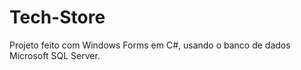 # Tech-Store

Projeto feito com Windows Forms em C#, usando o banco de dados Microsoft SQL Server. 
